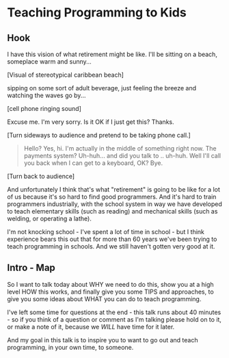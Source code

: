# Teaching Programming to Kids

## Hook

I have this vision of what retirement might be like.  I'll be sitting on a beach, someplace warm and sunny...

[Visual of stereotypical caribbean beach]

sipping on some sort of adult beverage, just feeling the breeze and watching the waves go by...

[cell phone ringing sound]

Excuse me.  I'm very sorry.  Is it OK if I just get this?  Thanks.

[Turn sideways to audience and pretend to be taking phone call.]

> Hello?  Yes, hi.  I'm actually in the middle of something right now.
> The payments system? Uh-huh... and did you talk to .. uh-huh.
> Well I'll call you back when I can get to a keyboard, OK?
> Bye.

[Turn back to audience]

And unfortunately I think that's what "retirement" is going to be like for a lot of us because it's
so hard to find good programmers.  And it's hard to train programmers industrially, with the school 
system in way we have developed to teach elementary skills (such as reading) and mechanical skills
(such as welding, or operating a lathe).

I'm not knocking school - I've spent a lot of time in school - but I think experience bears this out
that for more than 60 years we've been trying to teach programming in schools.  And we still haven't
gotten very good at it.

## Intro - Map

So I want to talk today about WHY we need to do this, show you at a high level HOW this
works, and finally give you some TIPS and approaches, to give you some
ideas about WHAT you can do to teach programming.

I've left some time for questions at the end - this talk runs about 40 minutes - so if
you think of a question or comment as I'm talking please hold on to it, or make a note of it,
because we *WILL* have time for it later.

And my goal in this talk is to inspire you to want to go out and teach programming,
in your own time, to someone.

